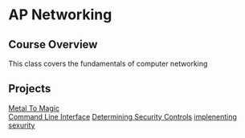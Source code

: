 # AP Networking

## Course Overview
This class covers the fundamentals of computer networking

## Projects

[Metal To Magic](project1.md)  
[Command Line Interface](mapthemaze2.md)
[Determining Security Controls](determiningsecuritycontrols.md)
[implenenting sexurity](implementingsecurity.md)
